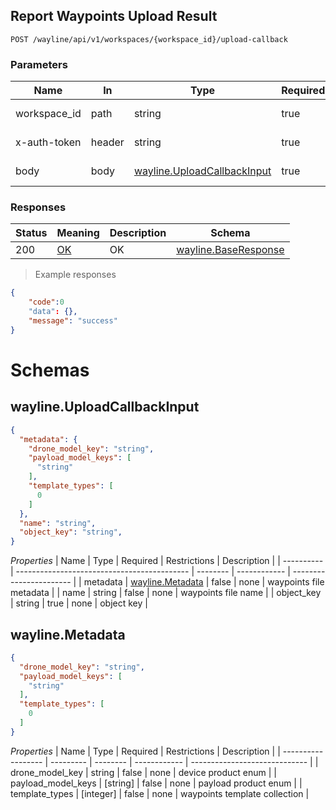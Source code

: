 ## Report Waypoints Upload Result

<a id="opIdwayline-upload-callback"></a>

`POST /wayline/api/v1/workspaces/{workspace_id}/upload-callback`

<h3 id="上报航线文件上传结果-parameters">Parameters</h3>

| Name         | In     | Type                                                         | Required | Description  |
| ------------ | ------ | ------------------------------------------------------------ | -------- | ------------ |
| workspace_id | path   | string                                                       | true     | workspace id |
| x-auth-token | header | string                                                       | true     | access token |
| body         | body   | [wayline.UploadCallbackInput](#schemawayline.uploadcallbackinput) | true     | body param   |

<h3 id="上报航线文件上传结果-responses">Responses</h3>

| Status | Meaning                                                 | Description | Schema                                              |
| ------ | ------------------------------------------------------- | ----------- | --------------------------------------------------- |
| 200    | [OK](https://tools.ietf.org/html/rfc7231#section-6.3.1) | OK          | [wayline.BaseResponse](#schemawayline.baseresponse) |

> Example responses

```json
{
	"code":0
   	"data": {},
    "message": "success"
}
```

# Schemas

<h2 id="tocS_wayline.UploadCallbackInput">wayline.UploadCallbackInput</h2>

<!-- backwards compatibility -->
<a id="schemawayline.uploadcallbackinput"></a>
<a id="schema_wayline.UploadCallbackInput"></a>
<a id="tocSwayline.uploadcallbackinput"></a>
<a id="tocswayline.uploadcallbackinput"></a>

```json
{
  "metadata": {
    "drone_model_key": "string",
    "payload_model_keys": [
      "string"
    ],
    "template_types": [
      0
    ]
  },
  "name": "string",
  "object_key": "string",
}

```

*Properties*
| Name       | Type                                        | Required | Restrictions | Description             |
| ---------- | ------------------------------------------- | -------- | ------------ | ----------------------- |
| metadata   | [wayline.Metadata](#schemawayline.metadata) | false    | none         | waypoints file metadata |
| name       | string                                      | false    | none         | waypoints file name     |
| object_key | string                                      | true     | none         | object key              |

<h2 id="tocS_wayline.Metadata">wayline.Metadata</h2>

<!-- backwards compatibility -->
<a id="schemawayline.metadata"></a>
<a id="schema_wayline.Metadata"></a>
<a id="tocSwayline.metadata"></a>
<a id="tocswayline.metadata"></a>

```json
{
  "drone_model_key": "string",
  "payload_model_keys": [
    "string"
  ],
  "template_types": [
    0
  ]
}

```

*Properties*
| Name               | Type      | Required | Restrictions | Description                   |
| ------------------ | --------- | -------- | ------------ | ----------------------------- |
| drone_model_key    | string    | false    | none         | device product enum           |
| payload_model_keys | [string]  | false    | none         | payload product enum          |
| template_types     | [integer] | false    | none         | waypoints template collection |